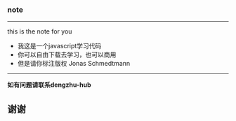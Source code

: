 ### note
-------
this is the note for you
* 我这是一个javascript学习代码
* 你可以自由下载去学习，也可以商用
* 但是请你标注版权 Jonas Schmedtmann
------

**如有问题请联系dengzhu-hub**



## 谢谢
